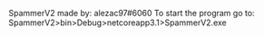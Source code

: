 SpammerV2 made by: alezac97#6060
To start the program go to: SpammerV2>bin>Debug>netcoreapp3.1>SpammerV2.exe
